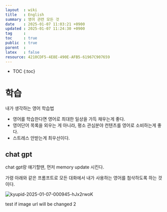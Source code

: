 ```yaml
---
layout  : wiki
title   : English
summary : 영어 관련 모든 것
date    : 2025-01-07 11:03:21 +0900
updated : 2025-01-07 11:24:30 +0900
tag     : 
toc     : true
public  : true
parent  : 
latex   : false
resource: 4210CDF5-4E8E-490E-AFB5-61967C907659
---
```

* TOC
{:toc}

# 학습 
  
내가 생각하는 영어 학습법

- 영어를 학습한다면 영어로 최대한 일상을 가득 채우는게 좋다.
- 영어단어 목록을 외우는 게 아니라, 평소 관심분야 컨텐츠를 영어로 소비하는게 좋다.
- 스트레스 안받는게 최우선이다.
  
## chat gpt

chat gpt랑 얘기할땐, 먼저 memory update 시킨다.

가령 아래와 같은 프롬프트로 모든 대화에서 내가 사용하는 영어를 첨삭하도록 하는 것이다.

![kyupid-2025-01-07-000945-hJx2rwoK](https://github.com/user-attachments/assets/66787331-8003-426c-8247-19633519935e)

test if image url will be changed 2
